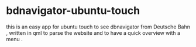 # bdnavigator-ubuntu-touch


this is an easy app for ubuntu touch to see dbnavigator from Deutsche Bahn , written in qml to parse the website and to have a quick overview with a menu .

